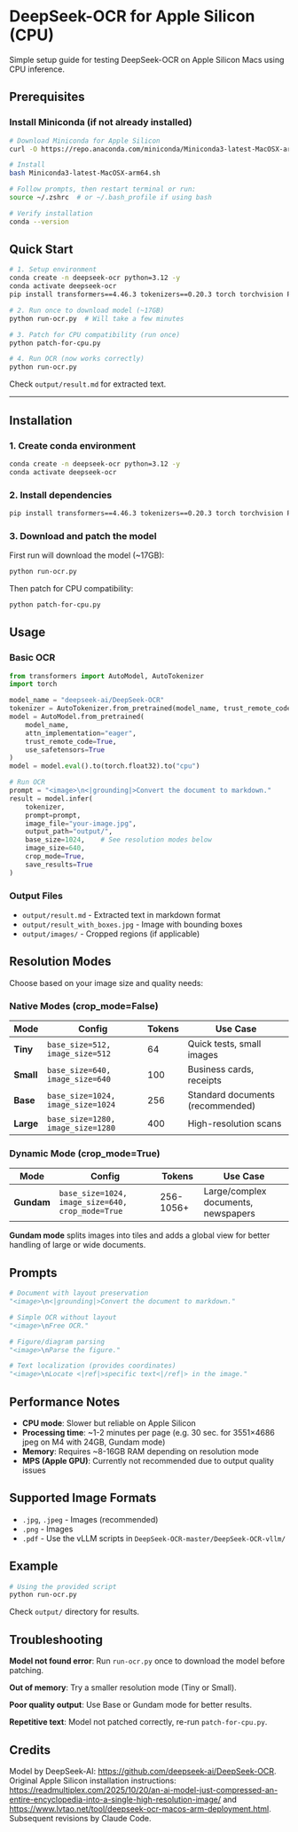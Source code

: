 # DeepSeek-OCR for Apple Silicon (CPU)

Simple setup guide for testing DeepSeek-OCR on Apple Silicon Macs using CPU inference.

## Prerequisites

### Install Miniconda (if not already installed)

```bash
# Download Miniconda for Apple Silicon
curl -O https://repo.anaconda.com/miniconda/Miniconda3-latest-MacOSX-arm64.sh

# Install
bash Miniconda3-latest-MacOSX-arm64.sh

# Follow prompts, then restart terminal or run:
source ~/.zshrc  # or ~/.bash_profile if using bash

# Verify installation
conda --version
```

## Quick Start

```bash
# 1. Setup environment
conda create -n deepseek-ocr python=3.12 -y
conda activate deepseek-ocr
pip install transformers==4.46.3 tokenizers==0.20.3 torch torchvision Pillow einops

# 2. Run once to download model (~17GB)
python run-ocr.py  # Will take a few minutes

# 3. Patch for CPU compatibility (run once)
python patch-for-cpu.py

# 4. Run OCR (now works correctly)
python run-ocr.py
```

Check `output/result.md` for extracted text.

---

## Installation

### 1. Create conda environment
```bash
conda create -n deepseek-ocr python=3.12 -y
conda activate deepseek-ocr
```

### 2. Install dependencies
```bash
pip install transformers==4.46.3 tokenizers==0.20.3 torch torchvision Pillow einops
```

### 3. Download and patch the model

First run will download the model (~17GB):
```bash
python run-ocr.py
```

Then patch for CPU compatibility:
```bash
python patch-for-cpu.py
```

## Usage

### Basic OCR
```python
from transformers import AutoModel, AutoTokenizer
import torch

model_name = "deepseek-ai/DeepSeek-OCR"
tokenizer = AutoTokenizer.from_pretrained(model_name, trust_remote_code=True)
model = AutoModel.from_pretrained(
    model_name,
    attn_implementation="eager",
    trust_remote_code=True,
    use_safetensors=True
)
model = model.eval().to(torch.float32).to("cpu")

# Run OCR
prompt = "<image>\n<|grounding|>Convert the document to markdown."
result = model.infer(
    tokenizer,
    prompt=prompt,
    image_file="your-image.jpg",
    output_path="output/",
    base_size=1024,    # See resolution modes below
    image_size=640,
    crop_mode=True,
    save_results=True
)
```

### Output Files
- `output/result.md` - Extracted text in markdown format
- `output/result_with_boxes.jpg` - Image with bounding boxes
- `output/images/` - Cropped regions (if applicable)

## Resolution Modes

Choose based on your image size and quality needs:

### Native Modes (crop_mode=False)
| Mode | Config | Tokens | Use Case |
|------|--------|--------|----------|
| **Tiny** | `base_size=512, image_size=512` | 64 | Quick tests, small images |
| **Small** | `base_size=640, image_size=640` | 100 | Business cards, receipts |
| **Base** | `base_size=1024, image_size=1024` | 256 | Standard documents (recommended) |
| **Large** | `base_size=1280, image_size=1280` | 400 | High-resolution scans |

### Dynamic Mode (crop_mode=True)
| Mode | Config | Tokens | Use Case |
|------|--------|--------|----------|
| **Gundam** | `base_size=1024, image_size=640, crop_mode=True` | 256-1056+ | Large/complex documents, newspapers |

**Gundam mode** splits images into tiles and adds a global view for better handling of large or wide documents.

## Prompts

```python
# Document with layout preservation
"<image>\n<|grounding|>Convert the document to markdown."

# Simple OCR without layout
"<image>\nFree OCR."

# Figure/diagram parsing
"<image>\nParse the figure."

# Text localization (provides coordinates)
"<image>\nLocate <|ref|>specific text<|/ref|> in the image."
```

## Performance Notes

- **CPU mode**: Slower but reliable on Apple Silicon
- **Processing time**: ~1-2 minutes per page (e.g. 30 sec. for 3551×4686 jpeg on M4 with 24GB, Gundam mode)
- **Memory**: Requires ~8-16GB RAM depending on resolution mode
- **MPS (Apple GPU)**: Currently not recommended due to output quality issues

## Supported Image Formats

- `.jpg`, `.jpeg` - Images (recommended)
- `.png` - Images
- `.pdf` - Use the vLLM scripts in `DeepSeek-OCR-master/DeepSeek-OCR-vllm/`

## Example

```bash
# Using the provided script
python run-ocr.py
```

Check `output/` directory for results.

## Troubleshooting

**Model not found error**: Run `run-ocr.py` once to download the model before patching.

**Out of memory**: Try a smaller resolution mode (Tiny or Small).

**Poor quality output**: Use Base or Gundam mode for better results.

**Repetitive text**: Model not patched correctly, re-run `patch-for-cpu.py`.

## Credits

Model by DeepSeek-AI: https://github.com/deepseek-ai/DeepSeek-OCR. Original Apple Silicon installation instructions: https://readmultiplex.com/2025/10/20/an-ai-model-just-compressed-an-entire-encyclopedia-into-a-single-high-resolution-image/ and https://www.lvtao.net/tool/deepseek-ocr-macos-arm-deployment.html. Subsequent revisions by Claude Code.
